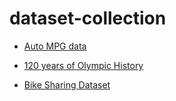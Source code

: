 # dataset-collection


- [Auto MPG data](https://archive.ics.uci.edu/ml/datasets/Auto+MPG)

- [120 years of Olympic History](https://www.kaggle.com/heesoo37/120-years-of-olympic-history-athletes-and-results)

- [Bike Sharing Dataset](https://archive.ics.uci.edu/ml/datasets/Bike+Sharing+Dataset)
